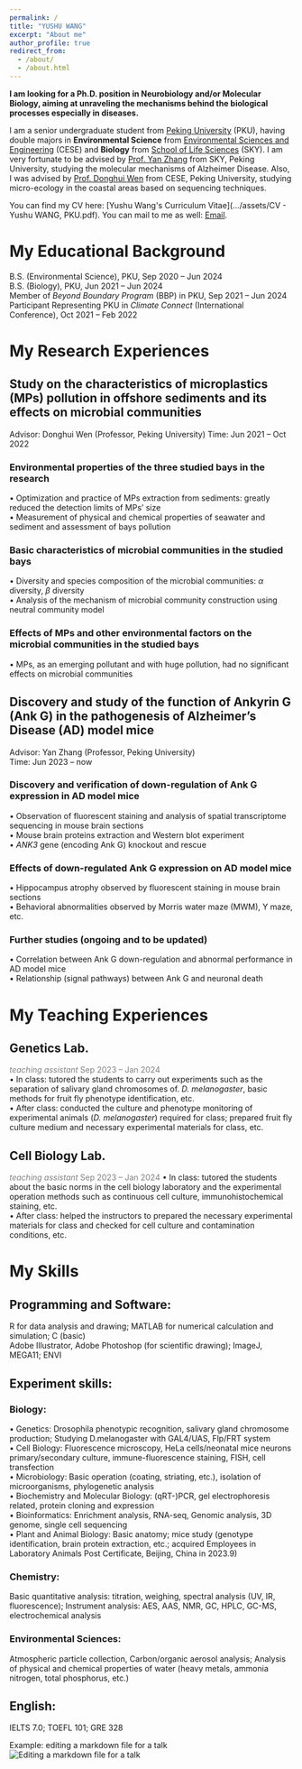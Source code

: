 ```yaml
---
permalink: /
title: "YUSHU WANG"
excerpt: "About me"
author_profile: true
redirect_from: 
  - /about/
  - /about.html
---
```

**I am looking for a Ph.D. position in Neurobiology and/or Molecular Biology, aiming at unraveling the mechanisms behind the biological processes especially in diseases.**

I am a senior undergraduate student from [Peking University](https://www.pku.edu.cn/) (PKU), having double majors in **Environmental Science** from  [Environmental Sciences and Engineering](http://cese.pku.edu.cn) (CESE) and **Biology** from [School of Life Sciences](https://www.pku.edu.cn) (SKY). I am very fortunate to be advised by [Prof. Yan Zhang](https://bio.pku.edu.cn/homes/Index/news_cont_jl/17/95.html) from SKY, Peking University, studying the molecular mechanisms of Alzheimer Disease. Also, I was advised by [Prof. Donghui Wen](http://scholar.pku.edu.cn/dhwen) from CESE, Peking University, studying micro-ecology in the coastal areas based on sequencing techniques.

You can find my CV here: [Yushu Wang's Curriculum Vitae](.../assets/CV - Yushu WANG, PKU.pdf). You can mail to me as well: [Email](mailto:2000013531@stu.pku.edu.cn).



# My Educational Background
B.S. (Environmental Science), PKU, Sep 2020 – Jun 2024  
B.S. (Biology), PKU, Jun 2021 – Jun 2024  
Member of _Beyond Boundary Program_ (BBP) in PKU, Sep 2021 – Jun 2024  
Participant Representing PKU in _Climate Connect_ (International Conference), Oct 2021 – Feb 2022



# My Research Experiences
## Study on the characteristics of microplastics (MPs) pollution in offshore sediments and its effects on microbial communities
Advisor: Donghui Wen (Professor, Peking University)
Time: Jun 2021 – Oct 2022
### Environmental properties of the three studied bays in the research
• Optimization and practice of MPs extraction from sediments: greatly reduced the detection limits of MPs’ size  
• Measurement of physical and chemical properties of seawater and sediment and assessment of bays pollution
### Basic characteristics of microbial communities in the studied bays
• Diversity and species composition of the microbial communities: _α_ diversity, _β_ diversity  
• Analysis of the mechanism of microbial community construction using neutral community model
### Effects of MPs and other environmental factors on the microbial communities in the studied bays
• MPs, as an emerging pollutant and with huge pollution, had no significant effects on microbial communities  

## Discovery and study of the function of Ankyrin G (Ank G) in the pathogenesis of Alzheimer’s Disease (AD) model mice
Advisor: Yan Zhang (Professor, Peking University)	
Time: Jun 2023 – now
### Discovery and verification of down-regulation of Ank G expression in AD model mice
• Observation of fluorescent staining and analysis of spatial transcriptome sequencing in mouse brain sections  
• Mouse brain proteins extraction and Western blot experiment  
• _ANK3_ gene (encoding Ank G) knockout and rescue
### Effects of down-regulated Ank G expression on AD model mice
• Hippocampus atrophy observed by fluorescent staining in mouse brain sections  
• Behavioral abnormalities observed by Morris water maze (MWM), Y maze, etc. 
### Further studies (ongoing and to be updated)
• Correlation between Ank G down-regulation and abnormal performance in AD model mice  
• Relationship (signal pathways) between Ank G and neuronal death



# My Teaching Experiences
## Genetics Lab.
<font color=grey> _teaching assistant_	   Sep 2023 – Jan 2024</font>  
• In class: tutored the students to carry out experiments such as the separation of salivary gland chromosomes of. _D. melanogaster_, basic methods for fruit fly phenotype identification, etc.  
• After class: conducted the culture and phenotype monitoring of experimental animals (_D. melanogaster_) required for class; prepared fruit fly culture medium and necessary experimental materials for class, etc.
## Cell Biology Lab.
<font color=grey> _teaching assistant_	   Sep 2023 – Jan 2024</font>
• In class: tutored the students about the basic norms in the cell biology laboratory and the experimental operation methods such as continuous cell culture, immunohistochemical staining, etc.  
• After class: helped the instructors to prepared the necessary experimental materials for class and checked for cell culture and contamination conditions, etc.
  
  

# My Skills
## Programming and Software:	
R for data analysis and drawing; MATLAB for numerical calculation and simulation; C (basic)  
Adobe Illustrator, Adobe Photoshop (for scientific drawing); ImageJ, MEGA11; ENVI
## Experiment skills:
### Biology: 
• Genetics: Drosophila phenotypic recognition, salivary gland chromosome production; Studying D.melanogaster with GAL4/UAS, Flp/FRT system  
• Cell Biology: Fluorescence microscopy, HeLa cells/neonatal mice neurons primary/secondary culture, immune-fluorescence staining, FISH, cell transfection  
• Microbiology: Basic operation (coating, striating, etc.), isolation of microorganisms, phylogenetic analysis  
• Biochemistry and Molecular Biology: (qRT-)PCR, gel electrophoresis related, protein cloning and expression  
• Bioinformatics: Enrichment analysis, RNA-seq, Genomic analysis, 3D genome, single cell sequencing  
• Plant and Animal Biology: Basic anatomy; mice study (genotype identification, brain protein extraction, etc.; acquired Employees in Laboratory Animals Post Certificate, Beijing, China in 2023.9)  
### Chemistry: 
Basic quantitative analysis: titration, weighing, spectral analysis (UV, IR, fluorescence); Instrument analysis: AES, AAS, NMR, GC, HPLC, GC-MS, electrochemical analysis
### Environmental Sciences: 
Atmospheric particle collection, Carbon/organic aerosol analysis; Analysis of physical and chemical properties of water (heavy metals, ammonia nitrogen, total phosphorus, etc.)
## English:	
IELTS 7.0; TOEFL 101; GRE 328

Example: editing a markdown file for a talk
![Editing a markdown file for a talk](/images/editing-talk.png)
